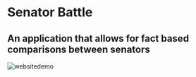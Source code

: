 # Senator Battle

## An application that allows for fact based comparisons between senators
![websitedemo](screenshots/demo.gif)
